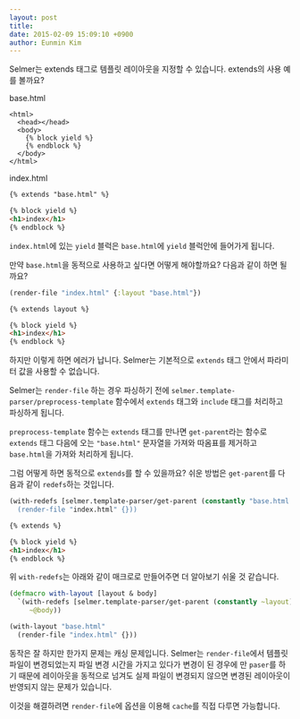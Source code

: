 ```yaml
---
layout: post
title:
date: 2015-02-09 15:09:10 +0900
author: Eunmin Kim
---
```


Selmer는 extends 태그로 템플릿 레이아웃을 지정할 수 있습니다. extends의 사용 예를 볼까요?

base.html
```
<html>
  <head></head>
  <body>
    {% block yield %}
    {% endblock %}
  </body>
</html>
```

index.html
```html
{% extends "base.html" %}

{% block yield %}
<h1>index</h1>
{% endblock %}
```

`index.html`에 있는 `yield` 블럭은 `base.html`에 `yield` 블럭안에 들어가게 됩니다.

만약 `base.html`을 동적으로 사용하고 싶다면 어떻게 해야할까요? 다음과 같이 하면 될까요?

```clojure
(render-file "index.html" {:layout "base.html"})
```

```html
{% extends layout %}

{% block yield %}
<h1>index</h1>
{% endblock %}
```

하지만 이렇게 하면 에러가 납니다. Selmer는 기본적으로 `extends` 태그 안에서 파라미터 값을 사용할 수 없습니다.

Selmer는 `render-file` 하는 경우 파싱하기 전에 `selmer.template-parser/preprocess-template` 함수에서 `extends` 태그와 `include` 태그를 처리하고 파싱하게 됩니다.

`preprocess-template` 함수는 `extends` 태그를 만나면 `get-parent`라는 함수로 `extends` 태그 다음에 오는 `"base.html"` 문자열을 가져와 따옴표를 제거하고 `base.html`을 가져와 처리하게 됩니다.

그럼 어떻게 하면 동적으로 `extends`를 할 수 있을까요? 쉬운 방법은 `get-parent`를 다음과 같이 `redefs`하는 것입니다.

```clojure
(with-redefs [selmer.template-parser/get-parent (constantly "base.html')]
  (render-file "index.html" {}))
```

```html
{% extends %}

{% block yield %}
<h1>index</h1>
{% endblock %}
```

위 `with-redefs`는 아래와 같이 매크로로 만들어주면 더 알아보기 쉬울 것 같습니다.

```clojure
(defmacro with-layout [layout & body]
  `(with-redefs [selmer.template-parser/get-parent (constantly ~layout)]
     ~@body))

(with-layout "base.html"
  (render-file "index.html" {}))
```

동작은 잘 하지만 한가지 문제는 캐싱 문제입니다. Selmer는 `render-file`에서 템플릿 파일이 변경되었는지 파일 변경 시간을 가지고 있다가 변경이 된 경우에 만 `paser`를 하기 때문에 레이아웃을 동적으로 넘겨도 실제 파일이 변경되지 않으면 변경된 레이아웃이 반영되지 않는 문제가 있습니다.

이것을 해결하려면 `render-file`에 옵션을 이용해 `cache`를 직접 다루면 가능합니다.

